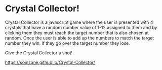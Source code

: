 # Crystal Collector!

Crystal Collector is a javascript game where the user is presented with 4 crystals that have a random number value of 1-12 assigned to them and by clicking them they must reach the target number that is also chosen at random. Once the user is able to add up the numbers to match the target number they win. If they go over the target number they lose.

Give the Crystal Collector a shot! 

https://soinzane.github.io/Crystal-Collector/